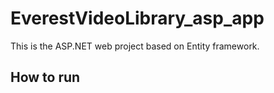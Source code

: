 # EverestVideoLibrary_asp_app
This is the ASP.NET web project based on Entity framework.

## How to run
